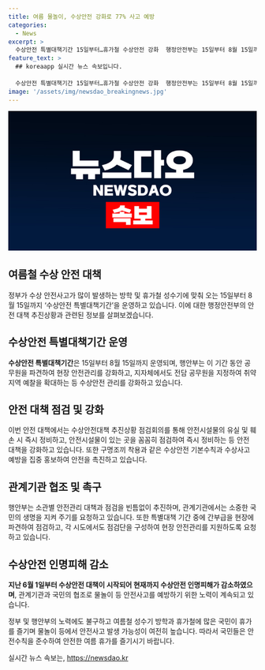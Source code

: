 ```yaml
---
title: 여름 물놀이, 수상안전 강화로 77% 사고 예방
categories:
  - News
excerpt: >
  수상안전 특별대책기간 15일부터…휴가철 수상안전 강화  행정안전부는 15일부터 8월 15일까지 수상안전 특별대책기간을 운영하며, 수상안전대책 추진상황을 점검할 예정이다. 피서객 밀집 구간에서의 안전사고가 많아지는 여름철을 맞아, 행안부와 지자체는 안전관리를 강화하고, 국민도 안전수칙을 준수하도록 당부하고 있다.특히 물놀이 위험요소 신고기간 운영 등의 방침도 공개되었다.
feature_text: >
  ## koreaapp 실시간 뉴스 속보입니다.

  수상안전 특별대책기간 15일부터…휴가철 수상안전 강화  행정안전부는 15일부터 8월 15일까지 수상안전 특별대책기간을 운영하며, 수상안전대책 추진상황을 점검할 예정이다. 피서객 밀집 구간에서의 안전사고가 많아지는 여름철을 맞아, 행안부와 지자체는 안전관리를 강화하고, 국민도 안전수칙을 준수하도록 당부하고 있다.특히 물놀이 위험요소 신고기간 운영 등의 방침도 공개되었다.
image: '/assets/img/newsdao_breakingnews.jpg'
---
```


<p><img src="/assets/img/newsdao_breakingnews.jpg" alt="koreaapp 속보" /></p>

<h2>여름철 수상 안전 대책</h2>

<p data-ke-size="size16">정부가 수상 안전사고가 많이 발생하는 방학 및 휴가철 성수기에 맞춰 오는 15일부터 8월 15일까지 ‘수상안전 특별대책기간’을 운영하고 있습니다. 이에 대한 행정안전부의 안전 대책 추진상황과 관련된 정보를 살펴보겠습니다.</p>

<h2>수상안전 특별대책기간 운영</h2>

<p><b>수상안전 특별대책기간</b>은 15일부터 8월 15일까지 운영되며, 행안부는 이 기간 동안 공무원을 파견하여 현장 안전관리를 강화하고, 지자체에서도 전담 공무원을 지정하여 취약지역 예찰을 확대하는 등 수상안전 관리를 강화하고 있습니다.</p>

<h2>안전 대책 점검 및 강화</h2>

<p>이번 안전 대책에서는 수상안전대책 추진상황 점검회의를 통해 안전시설물의 유실 및 훼손 시 즉시 정비하고, 안전시설물이 있는 곳을 꼼꼼히 점검하여 즉시 정비하는 등 안전 대책을 강화하고 있습니다. 또한 구명조끼 착용과 같은 수상안전 기본수칙과 수상사고 예방을 집중 홍보하여 안전을 촉진하고 있습니다.</p>

<h2>관계기관 협조 및 촉구</h2>

<p>행안부는 소관별 안전관리 대책과 점검을 빈틈없이 추진하며, 관계기관에서는 소중한 국민의 생명을 지켜 주기를 요청하고 있습니다. 또한 특별대책 기간 중에 간부급을 현장에 파견하여 점검하고, 각 시도에서도 점검단을 구성하여 현장 안전관리를 지원하도록 요청하고 있습니다.</p>

<h2>수상안전 인명피해 감소</h2>

<p><b>지난 6월 1일부터 수상안전 대책이 시작되어 현재까지 수상안전 인명피해가 감소하였으며</b>, 관계기관과 국민의 협조로 물놀이 등 안전사고를 예방하기 위한 노력이 계속되고 있습니다.</p>

<p data-ke-size="size16">정부 및 행안부의 노력에도 불구하고 여름철 성수기 방학과 휴가철에 많은 국민이 휴가를 즐기며 물놀이 등에서 안전사고 발생 가능성이 여전히 높습니다. 따라서 국민들은 안전수칙을 준수하여 안전한 여름 휴가를 즐기시기 바랍니다.</p>
실시간 뉴스 속보는, <a href="https://newsdao.kr" rel="dofollow">https://newsdao.kr</a>


